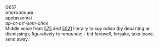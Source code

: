 <body>
  <p>G657<br>  ἀποτάσσομαι  <br> apotassomai  <br><i>ap-ot-as‘-som-ahee </i><br>Middle voice from <a href="g0575.htm">575</a> and <a href="g5021.htm">5021</a>  literally to <i>say</i> <i>adieu</i> (by departing or dismissing); figuratively to <i>renounce:</i> - bid farewell, forsake, take leave, send away.<br></p>
 </body>